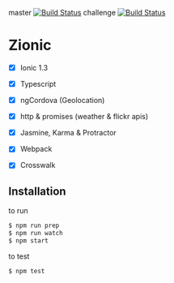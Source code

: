 master 
[![Build Status](https://travis-ci.org/gustavomick/zionic.svg?branch=master)](https://travis-ci.org/gustavomick/zionic)
 challenge 
[![Build Status](https://travis-ci.org/gustavomick/zionic.svg?branch=challenge)](https://travis-ci.org/gustavomick/zionic)

# Zionic
- [x] Ionic 1.3
- [x] Typescript
- [x] ngCordova (Geolocation)
- [x] http & promises (weather & flickr apis)
- [x] Jasmine, Karma & Protractor
- [x] Webpack
- [x] Crosswalk


## Installation

to run

```bash
$ npm run prep
$ npm run watch
$ npm start
```

to test

```bash
$ npm test
```